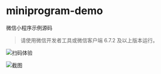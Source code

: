# miniprogram-demo

微信小程序示例源码
> 请使用微信开发者工具或微信客户端 6.7.2 及以上版本运行。

![扫码体验](https://developers.weixin.qq.com/miniprogram/dev/image/demo.jpg?t=18091218)

![截图](https://developers.weixin.qq.com/miniprogram/dev/image/demo.png?t=18091218)
